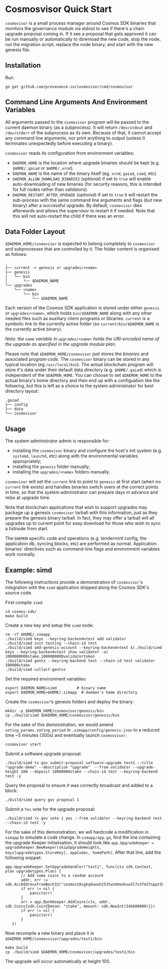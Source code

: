 # Cosmosvisor Quick Start

`cosmovisor` is a small process manager around Cosmos SDK binaries that monitors the governance module via stdout to see if there's a chain upgrade proposal coming in. If it see a proposal that gets approved it can be run manually or automatically to download the new code, stop the node, run the migration script, replace the node binary, and start with the new genesis file.

## Installation

Run:

`go get github.com/provenance-io/cosmovisor/cmd/cosmovisor`

## Command Line Arguments And Environment Variables

All arguments passed to the `cosmovisor` program will be passed to the current daemon binary (as a subprocess).
It will return `/dev/stdout` and `/dev/stderr` of the subprocess as its own. Because of that, it cannot accept
any command line arguments, nor print anything to output (unless it terminates unexpectedly before executing a
binary).

`cosmovisor` reads its configuration from environment variables:

* `DAEMON_HOME` is the location where upgrade binaries should be kept (e.g. `$HOME/.gaiad` or `$HOME/.xrnd`).
* `DAEMON_NAME` is the name of the binary itself (eg. `xrnd`, `gaiad`, `simd`, etc).
* `DAEMON_ALLOW_DOWNLOAD_BINARIES` (*optional*) if set to `true` will enable auto-downloading of new binaries
(for security reasons, this is intended for full nodes rather than validators).
* `DAEMON_RESTART_AFTER_UPGRADE` (*optional*) if set to `true` it will restart the sub-process with the same
command line arguments and flags (but new binary) after a successful upgrade. By default, `cosmovisor` dies
afterwards and allows the supervisor to restart it if needed. Note that this will not auto-restart the child
if there was an error.

## Data Folder Layout

`$DAEMON_HOME/cosmovisor` is expected to belong completely to `cosmovisor` and 
subprocesses that are controlled by it. The folder content is organised as follows:

```
.
├── current -> genesis or upgrades/<name>
├── genesis
│   └── bin
│       └── $DAEMON_NAME
└── upgrades
    └── <name>
        └── bin
            └── $DAEMON_NAME
```

Each version of the Cosmos SDK application is stored under either `genesis` or `upgrades/<name>`, which holds `bin/$DAEMON_NAME`
along with any other needed files such as auxiliary client programs or libraries. `current` is a symbolic link to the currently
active folder (so `current/bin/$DAEMON_NAME` is the currently active binary).

*Note: the `name` variable in `upgrades/<name>` holds the URI-encoded name of the upgrade as specified in the upgrade module plan.*

Please note that `$DAEMON_HOME/cosmovisor` just stores the *binaries* and associated *program code*.
The `cosmovisor` binary can be stored in any typical location (eg `/usr/local/bin`). The actual blockchain
program will store it's data under their default data directory (e.g. `$HOME/.gaiad`) which is independent of
the `$DAEMON_HOME`. You can choose to set `$DAEMON_HOME` to the actual binary's home directory and then end up
with a configuation like the following, but this is left as a choice to the system administrator for best
directory layout:

```
.gaiad
├── config
├── data
└── cosmovisor
```

## Usage

The system administrator admin is responsible for:
* installing the `cosmovisor` binary and configure the host's init system (e.g. `systemd`, `launchd`, etc) along with the environmental variables appropriately;
* installing the `genesis` folder manually;
* installing the `upgrades/<name>` folders manually.

`cosmovisor` will set the `current` link to point to `genesis` at first start (when no `current` link exists) and handles
binaries switch overs at the correct points in time, so that the system administrator can prepare days in advance and relax at upgrade time.

Note that blockchain applications that wish to support upgrades may package up a genesis `cosmovisor` tarball with this information,
just as they prepare the genesis binary tarball. In fact, they may offer a tarball will all upgrades up to current point for easy download
for those who wish to sync a fullnode from start.

The `DAEMON` specific code and operations (e.g. tendermint config, the application db, syncing blocks, etc) are performed as normal.
Application binaries' directives such as command-line flags and environment variables work normally.

## Example: simd

The following instructions provide a demonstration of `cosmovisor`'s integration with the `simd` application
shipped along the Cosmos SDK's source code.

First compile `simd`:

```
cd cosmos-sdk/
make build
```

Create a new key and setup the `simd` node:

```
rm -rf $HOME/.simapp
./build/simd keys --keyring-backend=test add validator
./build/simd init testing --chain-id test
./build/simd add-genesis-account --keyring-backend=test $(./build/simd keys --keyring-backend=test show validator -a) 1000000000stake,1000000000validatortoken
./build/simd gentx --keyring-backend test --chain-id test validator 100000stake
./build/simd collect-gentxs
```

Set the required environment variables:

```
export DAEMON_NAME=simd         # binary name
export DAEMON_HOME=$HOME/.simapp  # daemon's home directory
```

Create the `cosmovisor`’s genesis folders and deploy the binary:

```
mkdir -p $DAEMON_HOME/cosmovisor/genesis/bin
cp ./build/simd $DAEMON_HOME/cosmovisor/genesis/bin
```

For the sake of this demonstration, we would amend `voting_params.voting_period` in `.simapp/config/genesis.json` to a reduced time ~5 minutes (300s) and eventually launch `cosmosvisor`:

```
cosmovisor start
```

Submit a software upgrade proposal:

```
./build/simd tx gov submit-proposal software-upgrade test1 --title "upgrade-demo" --description "upgrade"  --from validator --upgrade-height 100 --deposit 10000000stake --chain-id test --keyring-backend test -y
```
 
Query the proposal to ensure it was correctly broadcast and added to a block:

```
./build/simd query gov proposal 1
```
 
Submit a `Yes` vote for the upgrade proposal:

```
./build/simd tx gov vote 1 yes --from validator --keyring-backend test --chain-id test -y
```

For the sake of this demonstration, we will hardcode a modification in `simapp` to simulate a code change.
In `simapp/app.go`, find the line containing the upgrade Keeper initialisation, it should look like
`app.UpgradeKeeper = upgradekeeper.NewKeeper(skipUpgradeHeights, keys[upgradetypes.StoreKey], appCodec, homePath)`.
After that line, add the following snippet:

 ```
 app.UpgradeKeeper.SetUpgradeHandler("test1", func(ctx sdk.Context, plan upgradetypes.Plan) {
		// Add some coins to a random account
		addr, err := sdk.AccAddressFromBech32("cosmos18cgkqduwuh253twzmhedesw3l7v3fm37sppt58")
		if err != nil {
			panic(err)
		}
		err = app.BankKeeper.AddCoins(ctx, addr, sdk.Coins{sdk.Coin{Denom: "stake", Amount: sdk.NewInt(345600000)}})
		if err != nil {
			panic(err)
		}
	})
```

Now recompile a new binary and place it in `$DAEMON_HOME/cosmosvisor/upgrades/test1/bin`:

```
make build
cp ./build/simd $DAEMON_HOME/cosmovisor/upgrades/test1/bin
```

The upgrade will occur automatically at height 100.
